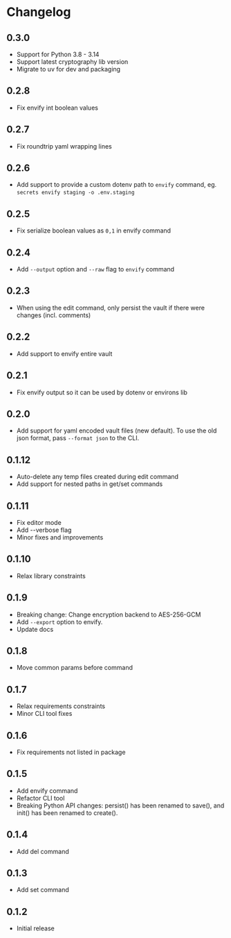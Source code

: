 # Changelog

## 0.3.0
- Support for Python 3.8 - 3.14
- Support latest cryptography lib version
- Migrate to uv for dev and packaging

## 0.2.8
- Fix envify int boolean values

## 0.2.7
- Fix roundtrip yaml wrapping lines

## 0.2.6
- Add support to provide a custom dotenv path to `envify` command, eg. `secrets envify staging -o .env.staging`

## 0.2.5
- Fix serialize boolean values as `0,1` in envify command

## 0.2.4
- Add `--output` option and `--raw` flag to `envify` command

## 0.2.3
- When using the edit command, only persist the vault if there were changes (incl. comments)

## 0.2.2
- Add support to envify entire vault

## 0.2.1
- Fix envify output so it can be used by dotenv or environs lib

## 0.2.0
- Add support for yaml encoded vault files (new default). To use the old json format, pass `--format json` to the CLI.

## 0.1.12
- Auto-delete any temp files created during edit command
- Add support for nested paths in get/set commands

## 0.1.11
- Fix editor mode
- Add --verbose flag
- Minor fixes and improvements

## 0.1.10
- Relax library constraints

## 0.1.9
- Breaking change: Change encryption backend to AES-256-GCM
- Add `--export` option to envify.
- Update docs

## 0.1.8
- Move common params before command

## 0.1.7
- Relax requirements constraints
- Minor CLI tool fixes

## 0.1.6
- Fix requirements not listed in package

## 0.1.5
- Add envify command
- Refactor CLI tool
- Breaking Python API changes: persist() has been renamed to save(), and init() has been renamed to create().

## 0.1.4
- Add del command

## 0.1.3
- Add set command

## 0.1.2
- Initial release

